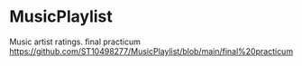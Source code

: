 # MusicPlaylist
Music artist ratings. 
final practicum
https://github.com/ST10498277/MusicPlaylist/blob/main/final%20practicum
